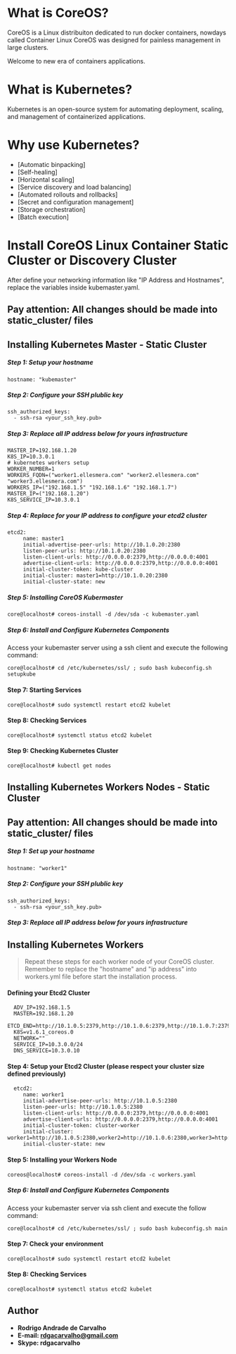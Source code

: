 # What is CoreOS?

CoreOS is a Linux distribuiton dedicated to run docker containers, nowdays called Container Linux CoreOS was designed for painless management in large clusters.

Welcome to new era of containers applications.

# What is Kubernetes?

Kubernetes is an open-source system for automating deployment, scaling, and management of containerized applications.

# Why use Kubernetes?

* [Automatic binpacking]          
* [Self-healing]
* [Horizontal scaling]
* [Service discovery and load balancing]
* [Automated rollouts and rollbacks]
* [Secret and configuration management]
* [Storage orchestration]
* [Batch execution]

# Install CoreOS Linux Container Static Cluster or Discovery Cluster

After define your networking information like "IP Address and Hostnames", replace the variables inside kubemaster.yaml.

## Pay attention: All changes should be made into static_cluster/ files

## Installing Kubernetes Master - Static Cluster

##### Step 1: Setup your hostname

```
hostname: "kubemaster"
```

##### Step 2: Configure your SSH plublic key
```
ssh_authorized_keys:
  - ssh-rsa <your_ssh_key.pub>
```

##### Step 3: Replace all IP address below for yours infrastructure

```  
MASTER_IP=192.168.1.20
K8S_IP=10.3.0.1
# kubernetes workers setup
WORKER_NUMBER=1
WORKERS_FQDN=("worker1.ellesmera.com" "worker2.ellesmera.com" "worker3.ellesmera.com")
WORKERS_IP=("192.168.1.5" "192.168.1.6" "192.168.1.7")
MASTER_IP=("192.168.1.20")
K8S_SERVICE_IP=10.3.0.1
```

##### Step 4: Replace for your IP address to configure your etcd2 cluster

```
etcd2:
     name: master1
     initial-advertise-peer-urls: http://10.1.0.20:2380
     listen-peer-urls: http://10.1.0.20:2380
     listen-client-urls: http://0.0.0.0:2379,http://0.0.0.0:4001
     advertise-client-urls: http://0.0.0.0:2379,http://0.0.0.0:4001
     initial-cluster-token: kube-cluster
     initial-cluster: master1=http://10.1.0.20:2380
     initial-cluster-state: new
```

##### Step 5: Installing CoreOS Kubermaster

```
core@localhost# coreos-install -d /dev/sda -c kubemaster.yaml
```

##### Step 6: Install and Configure Kubernetes Components

Access your kubemaster server using a ssh client and execute the following command:

```
core@localhost# cd /etc/kubernetes/ssl/ ; sudo bash kubeconfig.sh setupkube
```

#### Step 7: Starting Services

```
core@localhost# sudo systemctl restart etcd2 kubelet
```

#### Step 8: Checking Services

```
core@localhost# systemctl status etcd2 kubelet
```

#### Step 9: Checking Kubernetes Cluster

```
core@localhost# kubectl get nodes
```

## Installing Kubernetes Workers Nodes - Static Cluster

## Pay attention: All changes should be made into static_cluster/ files

##### Step 1: Set up your hostname

```
hostname: "worker1"
```

##### Step 2: Configure your SSH plublic key
```
ssh_authorized_keys:
  - ssh-rsa <your_ssh_key.pub>
```

##### Step 3: Replace all IP address below for yours infrastructure


## Installing Kubernetes Workers

> Repeat these steps for each worker node of your CoreOS cluster. Remember to replace the "hostname" and "ip address" into workers.yml file before start the installation process.

#### Defining your Etcd2 Cluster
```
  ADV_IP=192.168.1.5
  MASTER=192.168.1.20 
  ETCD_END=http://10.1.0.5:2379,http://10.1.0.6:2379,http://10.1.0.7:2379
  K8S=v1.6.1_coreos.0
  NETWORK=""
  SERVICE_IP=10.3.0.0/24
  DNS_SERVICE=10.3.0.10
```

#### Step 4: Setup your Etcd2 Cluster (please respect your cluster size defined previously)

```
  etcd2:
     name: worker1
     initial-advertise-peer-urls: http://10.1.0.5:2380
     listen-peer-urls: http://10.1.0.5:2380
     listen-client-urls: http://0.0.0.0:2379,http://0.0.0.0:4001
     advertise-client-urls: http://0.0.0.0:2379,http://0.0.0.0:4001
     initial-cluster-token: cluster-worker
     initial-cluster: worker1=http://10.1.0.5:2380,worker2=http://10.1.0.6:2380,worker3=http://10.1.0.7:2380
     initial-cluster-state: new
```

#### Step 5: Installing your Workers Node

```
coreos@localhost# coreos-install -d /dev/sda -c workers.yaml
```

##### Step 6: Install and Configure Kubernetes Components

Access your kubemaster server via ssh client and execute the follow command:

```
core@localhost# cd /etc/kubernetes/ssl/ ; sudo bash kubeconfig.sh main
```

#### Step 7: Check your environment

```
core@localhost# sudo systemctl restart etcd2 kubelet
```
#### Step 8: Checking Services

```
core@localhost# systemctl status etcd2 kubelet
```

## Author

* **Rodrigo Andrade de Carvalho**
* **E-mail: rdgacarvalho@gmail.com**
* **Skype: rdgacarvalho**
